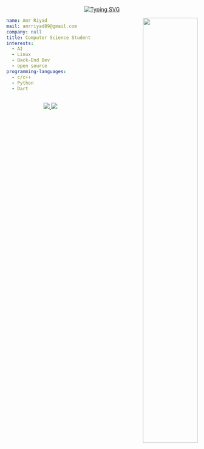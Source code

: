  <div align="center">
   
[![Typing SVG](https://readme-typing-svg.demolab.com?font=jetbrains+mono&weight=300&size=18&duration=2000&pause=1000&color=7DCFFF&center=true&random=false&width=435&lines=Hello+my+friend+%F0%9F%98%84;Currently+sleeping+%F0%9F%98%B4)](https://git.io/typing-svg)

 </div>

<!-- 
$$
  e^{iπ} + 1 = 0
$$ -->


<!-- <img align="right" src="https://c.tenor.com/DBqjevyA2o4AAAAd/bongo-cat-codes.gif"  width="53.5%"/> -->

<picture align="right"  width="53.5%">
  <source media="(prefers-color-scheme: dark)" srcset="https://user-images.githubusercontent.com/29340294/150726291-afd08470-3b21-4df6-8173-293ece555d4f.gif"   width="53.5%">
  <img  align="right"   alt="" src=""   width="53.5%">
</picture>


``` yaml
name: Amr Riyad
mail: amrriyad89@gmail.com
company: null
title: Computer Science Student
interests:
  - AI
  - Linux
  - Back-End Dev
  - open source
programming-languages:
  - c/c++
  - Python
  - Dart
```

<!-- <p align="center"> 
  <picture align="center">
    <source align="center" media="(prefers-color-scheme: dark)" srcset="https://github-readme-stats.vercel.app/api?username=KhaledR57&theme=github_dark">
    <img  align="center" src="https://github-readme-stats.vercel.app/api?username=KhaledR57" >
  </picture>
    <img src = "https://github-readme-stats.vercel.app/api?username=KhaledR57&theme=github_dark">
</p> -->

<!-- <p align="center">
<a href="https://www.buymeacoffee.com/zed0" target="_blank"><img src="https://cdn.buymeacoffee.com/buttons/default-orange.png" alt="Buy Me A Coffee" height="41" width="174"></a>
</p> -->

##

  <p align="center">
  <a href="mailto:amrriyad89@gmail.com">
    <img src="https://img.shields.io/badge/amrriyad89-gmail-red?style=flat&logo=gmail">
  </a>
  <a href="#">
    <img src="https://img.shields.io/badge/amrriyad-discord-blue?style=flat&logo=discord">
  </a>
  </p>
<!--
